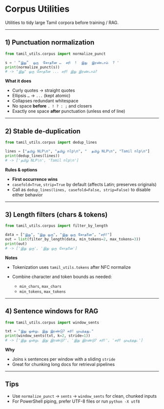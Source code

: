 # Corpus Utilities

Utilities to tidy large Tamil corpora before training / RAG.

---

## 1) Punctuation normalization

```python
from tamil_utils.corpus import normalize_punct

s = ' “இது”  ஒரு  சோதனை …  சரி  !  இது  இரண்டாம்  ? '
print(normalize_punct(s))
# -> "இது" ஒரு சோதனை ... சரி! இது இரண்டாம்?
```

**What it does**

* Curly quotes → straight quotes
* Ellipsis `…` → `...` (kept atomic)
* Collapses redundant whitespace
* No space **before** `. ! ? : ;` and closers
* Exactly one space **after** punctuation (unless end of line)

---

## 2) Stable de-duplication

```python
from tamil_utils.corpus import dedup_lines

lines = ["தமிழ் NLP\n", "தமிழ் nlp\n", "  தமிழ் NLP\n", "Tamil nlp\n"]
print(dedup_lines(lines))
# -> ['தமிழ் NLP\n', 'Tamil nlp\n']
```

**Rules & options**

* **First occurrence wins**
* `casefold=True`, `strip=True` by default (affects Latin; preserves originals)
* Call as `dedup_lines(lines, casefold=False, strip=False)` to disable either behavior

---

## 3) Length filters (chars & tokens)

```python
from tamil_utils.corpus import filter_by_length

data = ["இது", "இது ஒரு", "இது ஒரு சோதனை", "சரி!"]
out = list(filter_by_length(data, min_tokens=2, max_tokens=3))
print(out)
# -> ['இது ஒரு', 'இது ஒரு சோதனை']
```

**Notes**

* Tokenization uses `tamil_utils.tokens` after NFC normalize
* Combine character and token bounds as needed:

  * `min_chars`, `max_chars`
  * `min_tokens`, `max_tokens`

---

## 4) Sentence windows for RAG

```python
from tamil_utils.corpus import window_sents

txt = "இது ஒன்று. இது இரண்டு? சரி! முடிந்தது."
print(window_sents(txt, k=2, stride=1))
# -> ['இது ஒன்று. இது இரண்டு?', 'இது இரண்டு? சரி!', 'சரி! முடிந்தது.']
```

**Why**

* Joins `k` sentences per window with a sliding `stride`
* Great for chunking long docs for retrieval pipelines

---

## Tips

* Use `normalize_punct` → `sents` → `window_sents` for clean, chunked inputs
* For PowerShell piping, prefer UTF-8 files or run `python -X utf8`
